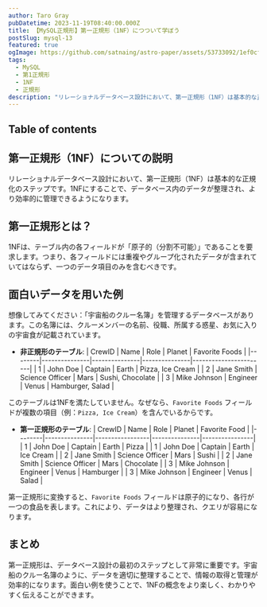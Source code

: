 ```yaml
---
author: Taro Gray
pubDatetime: 2023-11-19T08:40:00.000Z
title: 【MySQL正規形】第一正規形（1NF）につついて学ぼう
postSlug: mysql-13
featured: true
ogImage: https://github.com/satnaing/astro-paper/assets/53733092/1ef0cf03-8137-4d67-ac81-84a032119e3a
tags:
  - MySQL
  - 第1正規形
  - 1NF
  - 正規形
description: "リレーショナルデータベース設計において、第一正規形（1NF）は基本的な正規化のステップです。1NFにすることで、データベース内のデータが整理され、より効率的に管理できるようになります。"
---
```


## Table of contents

## 第一正規形（1NF）についての説明

リレーショナルデータベース設計において、第一正規形（1NF）は基本的な正規化のステップです。1NFにすることで、データベース内のデータが整理され、より効率的に管理できるようになります。

## 第一正規形とは？

1NFは、テーブル内の各フィールドが「原子的（分割不可能）」であることを要求します。つまり、各フィールドには重複やグループ化されたデータが含まれていてはならず、一つのデータ項目のみを含むべきです。

## 面白いデータを用いた例

想像してみてください：「宇宙船のクルー名簿」を管理するデータベースがあります。この名簿には、クルーメンバーの名前、役職、所属する惑星、お気に入りの宇宙食が記載されています。

- **非正規形のテーブル**:
  | CrewID | Name | Role | Planet | Favorite Foods |
  |--------|---------------|---------------|---------------|-----------------------|
  | 1 | John Doe | Captain | Earth | Pizza, Ice Cream |
  | 2 | Jane Smith | Science Officer | Mars | Sushi, Chocolate |
  | 3 | Mike Johnson | Engineer | Venus | Hamburger, Salad |

このテーブルは1NFを満たしていません。なぜなら、`Favorite Foods` フィールドが複数の項目（例：`Pizza, Ice Cream`）を含んでいるからです。

- **第一正規形のテーブル**:
  | CrewID | Name | Role | Planet | Favorite Food |
  |--------|---------------|-----------------|---------------|----------------|
  | 1 | John Doe | Captain | Earth | Pizza |
  | 1 | John Doe | Captain | Earth | Ice Cream |
  | 2 | Jane Smith | Science Officer | Mars | Sushi |
  | 2 | Jane Smith | Science Officer | Mars | Chocolate |
  | 3 | Mike Johnson | Engineer | Venus | Hamburger |
  | 3 | Mike Johnson | Engineer | Venus | Salad |

第一正規形に変換すると、`Favorite Foods` フィールドは原子的になり、各行が一つの食品を表します。これにより、データはより整理され、クエリが容易になります。

## まとめ

第一正規形は、データベース設計の最初のステップとして非常に重要です。宇宙船のクルー名簿のように、データを適切に整理することで、情報の取得と管理が効率的になります。面白い例を使うことで、1NFの概念をより楽しく、わかりやすく伝えることができます。
